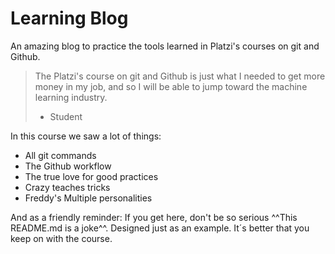 # Learning Blog

An amazing blog to practice the tools learned in Platzi's courses on git and Github.

>The Platzi's course on git and Github is just what I needed to get more money in my job, and so I will be able to jump toward the machine learning industry.
> - Student

In this course we saw a lot of things:

* All git commands
* The Github workflow
* The true love for good practices
* Crazy teaches tricks
* Freddy's Multiple personalities

And as a friendly reminder:
If you get here, don't be so serious ^^This README.md is a joke^^. Designed just as an example. It´s better that you keep on with the course. 
